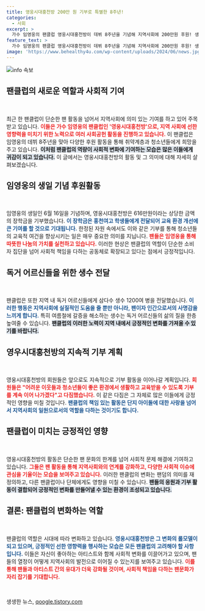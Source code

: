 ```yaml
---
title: 영웅시대홍천방 200만 원 기부로 특별한 8주년!
categories:
  - 사회
excerpt: >
  가수 임영웅의 팬클럽 영웅시대홍천방이 데뷔 8주년을 기념해 지역사회에 200만원 후원! 생일 기념 616만원 장학금, 독거어르신에 생수 지원 등 훈훈한 선한 영향력 행사로 주목받고 있다.
feature_text: >
  가수 임영웅의 팬클럽 영웅시대홍천방이 데뷔 8주년을 기념해 지역사회에 200만원 후원! 생일 기념 616만원 장학금, 독거어르신에 생수 지원 등 훈훈한 선한 영향력 행사로 주목받고 있다.
image: 'https://www.behealthy4u.com/wp-content/uploads/2024/06/news.jpg'
---
```


<p><img src="https://www.behealthy4u.com/wp-content/uploads/2024/06/news.jpg" alt="info 속보" /></p>

<h2 data-ke-size="size26">팬클럽의 새로운 역할과 사회적 기여</h2>

<p data-ke-size="size16">&nbsp;</p>

<p>최근 한 팬클럽이 단순한 팬 활동을 넘어서 지역사회에 의미 있는 기여를 하고 있어 주목받고 있습니다. <b><span style="color: #ee2323;">이들은 가수 임영웅의 팬클럽인 '영웅시대홍천방'으로, 지역 사회에 선한 영향력을 미치기 위한 노력으로 여러 사회공헌 활동을 진행하고 있습니다.</span></b> 이 팬클럽은 임영웅의 데뷔 8주년을 맞아 다양한 후원 활동을 통해 취약계층과 청소년들에게 희망을 주고 있습니다. <b><span style="background-color: #21538527;">이처럼 팬클럽의 역량이 사회적 변화에 기여하는 모습은 많은 이들에게 귀감이 되고 있습니다.</span></b> 이 글에서는 영웅시대홍천방의 활동 및 그 의미에 대해 자세히 살펴보겠습니다.</p>

<h2 data-ke-size="size26">임영웅의 생일 기념 후원활동</h2>

<p data-ke-size="size16">&nbsp;</p>

<p>임영웅의 생일인 6월 16일을 기념하며, 영웅시대홍천방은 616만원이라는 상당한 금액의 장학금을 기부했습니다. <b><span style="color: #1a5490;">이 장학금은 홍천여고 학생들에게 전달되어 교육 환경 개선에 큰 기여를 할 것으로 기대됩니다.</span></b> 한정된 자원 속에서도 이와 같은 기부를 통해 청소년들의 교육적 여건을 향상시키는 일은 매우 중요한 의미를 지닙니다. <b><span style="color: #ee2323;">팬들은 임영웅을 통해 따뜻한 나눔의 가치를 실천하고 있습니다.</span></b> 이러한 현상은 팬클럽의 역할이 단순한 소비자 집단을 넘어 사회적 책임을 다하는 공동체로 확장되고 있다는 점에서 긍정적입니다. </p>

<h2 data-ke-size="size26">독거 어르신들을 위한 생수 전달</h2>

<p data-ke-size="size16">&nbsp;</p>

<p>팬클럽은 또한 지역 내 독거 어르신들에게 삼다수 생수 1200여 병을 전달했습니다. <b><span style="color: #1a5490;">이러한 행동은 지역사회에 실질적인 도움을 줄 뿐만 아니라, 팬이자 인간으로서의 사명감을 느끼게 합니다.</span></b> 특히 여름철에 갈증을 해소하는 생수는 독거 어르신들의 삶의 질을 한층 높여줄 수 있습니다. <b><span style="background-color: #21538527;">팬클럽의 이러한 노력이 지역 내에서 긍정적인 변화를 가져올 수 있기를 바랍니다.</span></b></p>

<h2 data-ke-size="size26">영우시대홍천방의 지속적 기부 계획</h2>

<p data-ke-size="size16">&nbsp;</p>

<p>영웅시대홍천방의 회원들은 앞으로도 지속적으로 기부 활동을 이어나갈 계획입니다. <b><span style="color: #ee2323;">회원들은 "어려운 이웃들과 청소년들이 좋은 환경에서 생활하고 교육받을 수 있도록 기부를 계속 이어 나가겠다"고 다짐했습니다.</span></b> 이 같은 다짐은 그 자체로 많은 이들에게 긍정적인 영향을 미칠 것입니다. <b><span style="color: #1a5490;">팬클럽의 책임 있는 활동은 단지 아이돌에 대한 사랑을 넘어서 지역사회의 일원으로서의 역할을 다하는 것이기도 합니다.</span></b></p>

<h2 data-ke-size="size26">팬클럽이 미치는 긍정적인 영향</h2>

<p data-ke-size="size16">&nbsp;</p>

<p>영웅시대홍천방의 활동은 단순한 팬 문화의 한계를 넘어 사회적 문제 해결에 기여하고 있습니다. <b><span style="color: #ee2323;">그들은 팬 활동을 통해 지역사회와의 연계를 강화하고, 다양한 사회적 이슈에 관심을 기울이는 모습을 보여주고 있습니다.</span></b> 이러한 팬클럽의 변화는 팬덤의 의미를 재정의하고, 다른 팬클럽이나 단체에게도 영향을 미칠 수 있습니다. <b><span style="background-color: #21538527;">팬들의 응원과 기부 활동이 결합되어 긍정적인 변화를 만들어낼 수 있는 환경이 조성되고 있습니다.</span></b></p>

<h2 data-ke-size="size26">결론: 팬클럽의 변화하는 역할</h2>

<p data-ke-size="size16">&nbsp;</p>

<p>팬클럽의 역할은 시대에 따라 변화하고 있습니다. <b><span style="color: #1a5490;">영웅시대홍천방은 그 변화의 롤모델이 되고 있으며, 긍정적인 선한 영향력을 행사하는 모습은 모든 팬클럽의 고려해야 할 사항입니다.</span></b> 이들은 자신이 좋아하는 아티스트와 함께 사회적 변화를 이끌어가고 있으며, 팬들의 열정이 어떻게 지역사회의 발전으로 이어질 수 있는지를 보여주고 있습니다. <b><span style="color: #ee2323;">이를 통해 팬들과 아티스트 간의 유대가 더욱 강화될 것이며, 사회적 책임을 다하는 팬문화가 자리 잡기를 기대합니다.</span></b></p>

<p data-ke-size="size16">&nbsp;</p>
생생한 뉴스, <a href="https://qoogle.tistory.com" rel="dofollow">qoogle.tistory.com</a>


